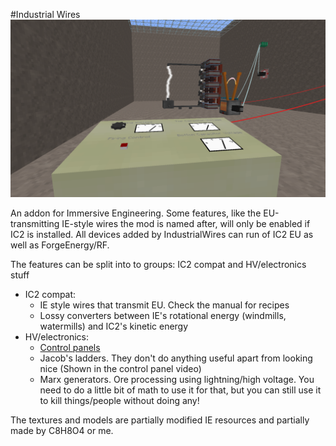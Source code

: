 #Industrial Wires
![](Screenshot.png)

An addon for Immersive Engineering. Some features, like the EU-transmitting IE-style wires the mod is named after, will only be enabled if IC2 is installed. All devices added by IndustrialWires can run of IC2 EU as well as ForgeEnergy/RF.

The features can be split into to groups: IC2 compat and HV/electronics stuff
 - IC2 compat:
   - IE style wires that transmit EU. Check the manual for recipes
   - Lossy converters between IE's rotational energy (windmills, watermills) and IC2's kinetic energy
 - HV/electronics:
   - [Control panels](https://www.youtube.com/watch?v=hV0cN20vCMY)
   - Jacob's ladders. They don't do anything useful apart from looking nice (Shown in the control panel video)
   - Marx generators. Ore processing using lightning/high voltage. You need to do a little bit of math to use it for that, but you can still use it to kill things/people without doing any!

The textures and models are partially modified IE resources and partially made by C8H8O4 or me.